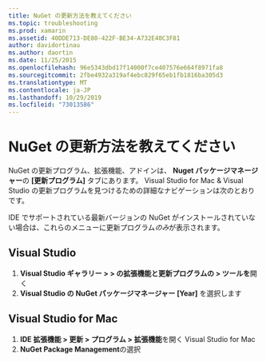 ```yaml
---
title: NuGet の更新方法を教えてください
ms.topic: troubleshooting
ms.prod: xamarin
ms.assetid: 40DDE713-DE80-422F-BE34-A732E40C3F81
author: davidortinau
ms.author: daortin
ms.date: 11/25/2015
ms.openlocfilehash: 96e5343dbd17f14000f7ce407576e664f8971fa8
ms.sourcegitcommit: 2fbe4932a319af4ebc829f65eb1fb1816ba305d3
ms.translationtype: MT
ms.contentlocale: ja-JP
ms.lasthandoff: 10/29/2019
ms.locfileid: "73013586"
---
```

# <a name="how-can-i-update-nuget"></a>NuGet の更新方法を教えてください

NuGet の更新プログラム、拡張機能、アドインは、 **Nuget パッケージマネージャー**の **[更新プログラム]** タブにあります。 Visual Studio for Mac & Visual Studio の更新プログラムを見つけるための詳細なナビゲーションは次のとおりです。 

IDE でサポートされている最新バージョンの NuGet がインストールされていない場合は、これらのメニューに更新プログラム*のみ*が表示されます。

## <a name="visual-studio"></a>Visual Studio

1. **Visual Studio ギャラリー > > の拡張機能と更新プログラムの > ツールを**開く
2. **Visual Studio の NuGet パッケージマネージャー [Year]** を選択します

## <a name="visual-studio-for-mac"></a>Visual Studio for Mac

1. **IDE 拡張機能 > 更新 > プログラム > 拡張機能**を開く Visual Studio for Mac
2. **NuGet Package Management**の選択
